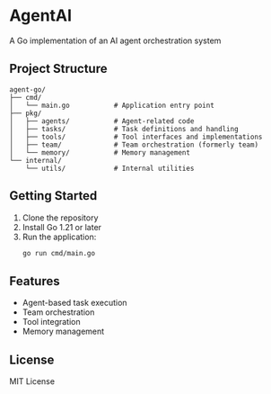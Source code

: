 # AgentAI

A Go implementation of an AI agent orchestration system

## Project Structure

```
agent-go/
├── cmd/
│   └── main.go           # Application entry point
├── pkg/
│   ├── agents/           # Agent-related code
│   ├── tasks/            # Task definitions and handling
│   ├── tools/            # Tool interfaces and implementations
│   ├── team/             # Team orchestration (formerly team)
│   └── memory/           # Memory management
└── internal/
    └── utils/            # Internal utilities
```

## Getting Started

1. Clone the repository
2. Install Go 1.21 or later
3. Run the application:
   ```bash
   go run cmd/main.go
   ```

## Features

- Agent-based task execution
- Team orchestration
- Tool integration
- Memory management

## License

MIT License 